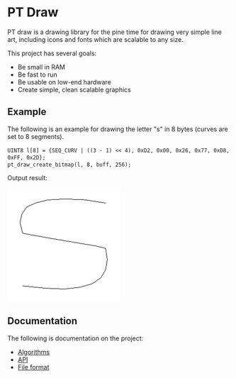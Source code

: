 # PT Draw

PT draw is a drawing library for the pine time for drawing very simple line
art, including icons and fonts which are scalable to any size.

This project has several goals:

* Be small in RAM
* Be fast to run
* Be usable on low-end hardware
* Create simple, clean scalable graphics

## Example

The following is an example for drawing the letter "s" in 8 bytes (curves are
set to 8 segments).

    UINT8 l[8] = {SEQ_CURV | ((3 - 1) << 4), 0xD2, 0x00, 0x26, 0x77, 0xD8, 0xFF, 0x2D};
    pt_draw_create_bitmap(l, 8, buff, 256);

Output result:

![Output letter](doc/letter-s.png)

## Documentation

The following is documentation on the project:

* [Algorithms](doc/algorithms.md)
* [API](doc/api.md)
* [File format](doc/file-format.md)
